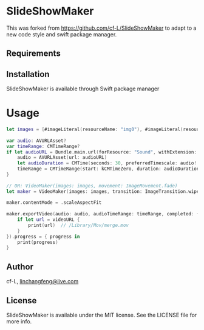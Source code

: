 # SlideShowMaker

This was forked from https://github.com/cf-L/SlideShowMaker to adapt to a new code style and swift package manager.

## Requirements

## Installation

SlideShowMaker is available through Swift package manager

# Usage

```swift
let images = [#imageLiteral(resourceName: "img0"), #imageLiteral(resourceName: "img1"), #imageLiteral(resourceName: "img2"), #imageLiteral(resourceName: "img3")]
        
var audio: AVURLAsset?
var timeRange: CMTimeRange?
if let audioURL = Bundle.main.url(forResource: "Sound", withExtension: "mp3") {
	audio = AVURLAsset(url: audioURL)
	let audioDuration = CMTime(seconds: 30, preferredTimescale: audio!.duration.timescale)
    timeRange = CMTimeRange(start: kCMTimeZero, duration: audioDuration)
}
        
// OR: VideoMaker(images: images, movement: ImageMovement.fade)
let maker = VideoMaker(images: images, transition: ImageTransition.wipeMixed)
    
maker.contentMode = .scaleAspectFit
        
maker.exportVideo(audio: audio, audioTimeRange: timeRange, completed: { success, videoURL in
	if let url = videoURL {
		print(url)  // /Library/Mov/merge.mov
	}
}).progress = { progress in
	print(progress)
}
```





## Author

cf-L, linchangfeng@live.com

## License

SlideShowMaker is available under the MIT license. See the LICENSE file for more info.
